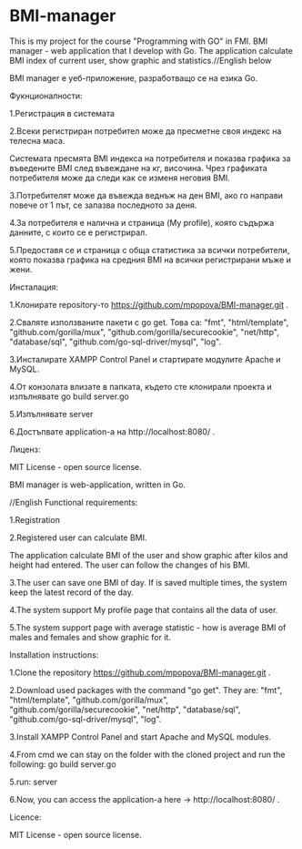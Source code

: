 # BMI-manager
This is my project for the course "Programming with GO" in FMI. BMI manager - web application that I develop with Go. The application calculate BMI index of current user, show graphic and statistics.//English below


BMI manager е уеб-приложение, разработващо се на езика Gо.

Фукнционалности:

1.Регистрация в системата

2.Всеки регистриран потребител може да пресметне своя индекс на телесна маса. 

Системата пресмята BMI индекса на потребителя и показва графика за въведените BMI след въвеждане на кг, височина. Чрез графиката потребителя може да следи как се изменя неговия BMI. 

3.Потребителят може да въвежда веднъж на ден BMI, ако го направи повече от 1 път, се запазва последното за деня.

4.За потребителя е налична и страница (My profile), която съдържа данните, с които се е регистрирал.

5.Предоставя се и страница с обща статистика за всички потребители, която показва графика на средния BMI на всички регистрирани мъже и жени.


Инсталация:

1.Клонирате repository-то https://github.com/mpopova/BMI-manager.git .

2.Сваляте използваните пакети с go get. Това са: "fmt", "html/template", "github.com/gorilla/mux", "github.com/gorilla/securecookie", "net/http", "database/sql", "github.com/go-sql-driver/mysql", "log".

3.Инсталирате XAMPP Control Panel и стартирате модулите Apache и MySQL.

4.От конзолата влизате в папката, където сте клонирали проекта и изпълнявате go build server.go

5.Изпълнявате server

6.Достъпвате application-а на http://localhost:8080/ .


Лиценз:

MIT License - open source license.

BMI manager is web-application, written in Go.

//English
Functional requirements:

1.Registration

2.Registered user can calculate BMI.

The application calculate BMI of the user and show graphic after kilos and height had entered. The user can follow the changes of his BMI.

3.The user can save one BMI of day. If is saved multiple times, the system keep the latest record of the day.

4.The system support My profile page that contains all the data of user.

5.The system support page with average statistic - how is average BMI of males and females and show graphic for it.


Installation instructions:

1.Clone the repository https://github.com/mpopova/BMI-manager.git .

2.Download used packages with the command "go get". Тhey are: "fmt", "html/template", "github.com/gorilla/mux", "github.com/gorilla/securecookie", "net/http", "database/sql", "github.com/go-sql-driver/mysql", "log".

3.Install XAMPP Control Panel and start Apache and MySQL modules.

4.From cmd we can stay on the folder with the cloned project and run the following:
go build server.go

5.run:
server

6.Now, you can access the application-а here ->  http://localhost:8080/ .


Licence:

MIT License - open source license.

